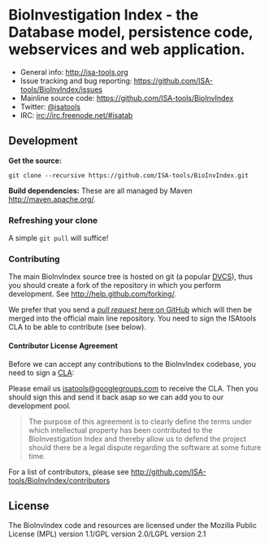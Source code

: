 # BioInvestigation Index - the Database model, persistence code, webservices and web application.


- General info: <http://isa-tools.org>
- Issue tracking and bug reporting: <https://github.com/ISA-tools/BioInvIndex/issues>
- Mainline source code: <https://github.com/ISA-tools/BioInvIndex>
- Twitter: [@isatools](http://twitter.com/isatools)
- IRC: [irc://irc.freenode.net/#isatab](irc://irc.freenode.net/#isatab)

## Development

**Get the source:**

    git clone --recursive https://github.com/ISA-tools/BioInvIndex.git

**Build dependencies:**
    These are all managed by Maven <http://maven.apache.org/>. 


### Refreshing your clone

A simple `git pull` will suffice!

### Contributing

The main BioInvIndex source tree is hosted on git (a popular [DVCS](http://en.wikipedia.org/wiki/Distributed_revision_control)), thus you should create a fork of the repository in which you perform development. See <http://help.github.com/forking/>.

We prefer that you send a [*pull request* here on GitHub](http://help.github.com/pull-requests/) which will then be merged into the official main line repository. You need to sign the ISAtools CLA to be able to contribute (see below).

#### Contributor License Agreement

Before we can accept any contributions to the BioInvIndex codebase, you need to sign a [CLA](http://en.wikipedia.org/wiki/Contributor_License_Agreement):

Please email us <isatools@googlegroups.com> to receive the CLA. Then you should sign this and send it back asap so we can add you to our development pool.

> The purpose of this agreement is to clearly define the terms under which intellectual property has been contributed to the BioInvestigation Index and thereby allow us to defend the project should there be a legal dispute regarding the software at some future time.

For a list of contributors, please see <http://github.com/ISA-tools/BioInvIndex/contributors>

## License

The BioInvIndex code and resources are licensed under the Mozilla Public License (MPL) version
 1.1/GPL version 2.0/LGPL version 2.1